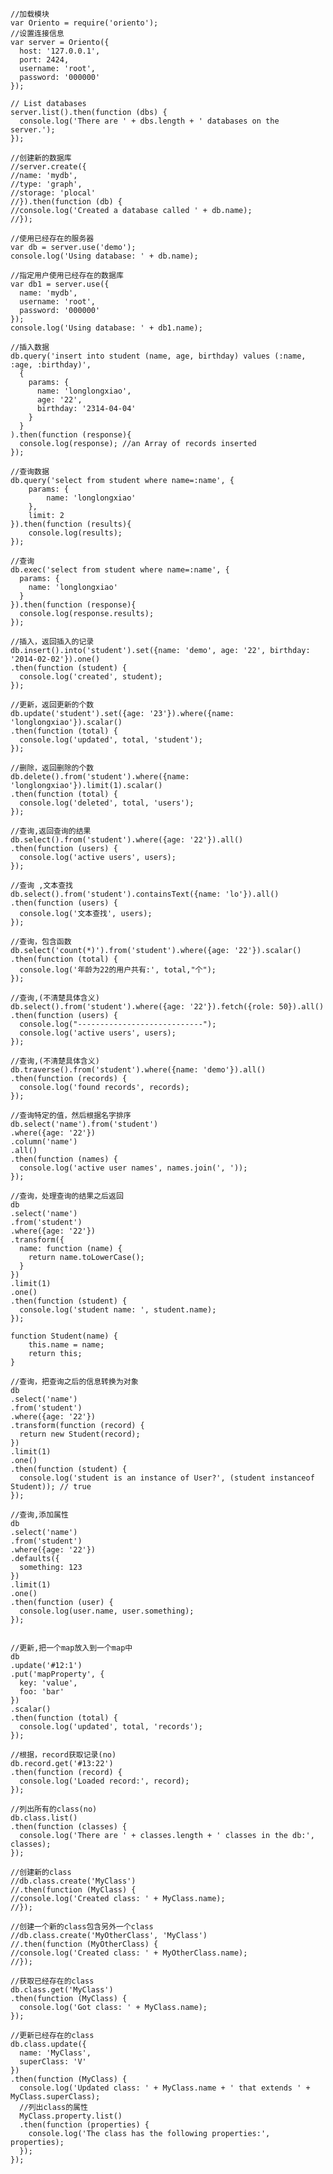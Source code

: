 	//加载模块
	var Oriento = require('oriento');
	//设置连接信息
	var server = Oriento({
	  host: '127.0.0.1',
	  port: 2424,
	  username: 'root',
	  password: '000000'
	});
	
	// List databases
	server.list().then(function (dbs) {
	  console.log('There are ' + dbs.length + ' databases on the server.');
	});
	
	//创建新的数据库
	//server.create({
	//name: 'mydb',
	//type: 'graph',
	//storage: 'plocal'
	//}).then(function (db) {
	//console.log('Created a database called ' + db.name);
	//});
	
	//使用已经存在的服务器
	var db = server.use('demo');
	console.log('Using database: ' + db.name);
	
	//指定用户使用已经存在的数据库
	var db1 = server.use({
	  name: 'mydb',
	  username: 'root',
	  password: '000000'
	});
	console.log('Using database: ' + db1.name);
	
	//插入数据
	db.query('insert into student (name, age, birthday) values (:name, :age, :birthday)',
	  {
	    params: {
	      name: 'longlongxiao',
	      age: '22',
	      birthday: '2314-04-04'
	    }
	  }
	).then(function (response){
	  console.log(response); //an Array of records inserted
	});
	
	//查询数据
	db.query('select from student where name=:name', {
		params: {
		    name: 'longlongxiao'
		},
		limit: 2
	}).then(function (results){
		console.log(results);
	});
	
	//查询
	db.exec('select from student where name=:name', {
	  params: {
	    name: 'longlongxiao'
	  }
	}).then(function (response){
	  console.log(response.results);
	});
	
	//插入，返回插入的记录
	db.insert().into('student').set({name: 'demo', age: '22', birthday: '2014-02-02'}).one()
	.then(function (student) {
	  console.log('created', student);
	});
	
	//更新，返回更新的个数
	db.update('student').set({age: '23'}).where({name: 'longlongxiao'}).scalar()
	.then(function (total) {
	  console.log('updated', total, 'student');
	});
	
	//删除，返回删除的个数
	db.delete().from('student').where({name: 'longlongxiao'}).limit(1).scalar()
	.then(function (total) {
	  console.log('deleted', total, 'users');
	});
	
	//查询,返回查询的结果
	db.select().from('student').where({age: '22'}).all()
	.then(function (users) {
	  console.log('active users', users);
	});
	
	//查询 ,文本查找
	db.select().from('student').containsText({name: 'lo'}).all()
	.then(function (users) {
	  console.log('文本查找', users);
	});
	
	//查询，包含函数
	db.select('count(*)').from('student').where({age: '22'}).scalar()
	.then(function (total) {
	  console.log('年龄为22的用户共有:', total,"个");
	});
	
	//查询,(不清楚具体含义)
	db.select().from('student').where({age: '22'}).fetch({role: 50}).all()
	.then(function (users) {
	  console.log("----------------------------");
	  console.log('active users', users);
	});
	
	//查询,(不清楚具体含义)
	db.traverse().from('student').where({name: 'demo'}).all()
	.then(function (records) {
	  console.log('found records', records);
	});
	
	//查询特定的值，然后根据名字排序
	db.select('name').from('student')
	.where({age: '22'})
	.column('name')
	.all()
	.then(function (names) {
	  console.log('active user names', names.join(', '));
	});
	
	//查询，处理查询的结果之后返回
	db
	.select('name')
	.from('student')
	.where({age: '22'})
	.transform({
	  name: function (name) {
	    return name.toLowerCase();
	  }
	})
	.limit(1)
	.one()
	.then(function (student) {
	  console.log('student name: ', student.name); 
	});
	
	function Student(name) {
		this.name = name;
		return this;
	}
	
	//查询，把查询之后的信息转换为对象
	db
	.select('name')
	.from('student')
	.where({age: '22'})
	.transform(function (record) {
	  return new Student(record);
	})
	.limit(1)
	.one()
	.then(function (student) {
	  console.log('student is an instance of User?', (student instanceof Student)); // true
	});
	
	//查询,添加属性
	db
	.select('name')
	.from('student')
	.where({age: '22'})
	.defaults({
	  something: 123
	})
	.limit(1)
	.one()
	.then(function (user) {
	  console.log(user.name, user.something);
	});
	
	
	//更新,把一个map放入到一个map中
	db
	.update('#12:1')
	.put('mapProperty', {
	  key: 'value',
	  foo: 'bar'
	})
	.scalar()
	.then(function (total) {
	  console.log('updated', total, 'records');
	});
	
	//根据，record获取记录(no)
	db.record.get('#13:22')
	.then(function (record) {
	  console.log('Loaded record:', record);
	});
	
	//列出所有的class(no)
	db.class.list()
	.then(function (classes) {
	  console.log('There are ' + classes.length + ' classes in the db:', classes);
	});
	
	//创建新的class
	//db.class.create('MyClass')
	//.then(function (MyClass) {
	//console.log('Created class: ' + MyClass.name);
	//});
	
	//创建一个新的class包含另外一个class
	//db.class.create('MyOtherClass', 'MyClass')
	//.then(function (MyOtherClass) {
	//console.log('Created class: ' + MyOtherClass.name);
	//});
	
	//获取已经存在的class
	db.class.get('MyClass')
	.then(function (MyClass) {
	  console.log('Got class: ' + MyClass.name);
	});
	
	//更新已经存在的class
	db.class.update({
	  name: 'MyClass',
	  superClass: 'V'
	})
	.then(function (MyClass) {
	  console.log('Updated class: ' + MyClass.name + ' that extends ' + MyClass.superClass);
	  //列出class的属性
	  MyClass.property.list()
	  .then(function (properties) {
		console.log('The class has the following properties:', properties);
	  });
	});
	
	
